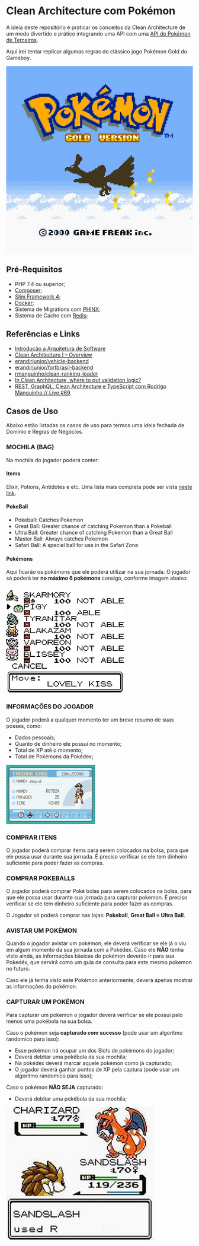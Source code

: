 # Clean Architecture com Pokémon

A ideia deste repositório é praticar os conceitos da Clean Architecture de um modo divertido e prático integrando uma API com uma [API de Pokémon de Terceiros](https://pokeapi.co/).

Aqui irei tentar replicar algumas regras do clássico jogo Pokémon Gold do Gameboy.

![Pokémon Gold Logo](./docs/pokemon-gold.png)

## Pré-Requisitos

- PHP 7.4 ou superior;
- [Composer](https://getcomposer.org);
- [Slim Framework 4](https://www.slimframework.com);
- [Docker](https://www.docker.com); 
- Sistema de Migrations com [PHINX](https://phinx.org);
- Sistema de Cache com [Redis](https://redis.io);

## Referências e Links

- [Introdução a Arquitetura de Software](https://blog.taller.net.br/introducao-a-arquitetura-de-software)
- [Clean Architecture I – Overview](https://blog.taller.net.br/clean-architecture-overview)
- [erandirjunior/vehicle-backend](https://github.com/erandirjunior/vehicle-backend)
- [erandirjunior/fortbrasil-backend](https://github.com/erandirjunior/fortbrasil-backend)
- [rmanguinho/clean-ranking-loader](https://github.com/rmanguinho/clean-ranking-loader)
- [In Clean Architecture, where to put validation logic?](https://ikenox.info/blog/where-to-put-validation-in-clean-architecture/#:~:text=Just%20as%20Clean%20Architecture%20splits,differrent%20depending%20on%20its%20context.)
- [REST, GraphQL, Clean Architecture e TypeScript com Rodrigo Manguinho // Live #69](https://www.youtube.com/watch?v=P0gpCCA8ZPs)

## Casos de Uso

Abaixo estão listadas os casos de uso para termos uma ideia fechada de Domínio e Regras de Negócios.

### MOCHILA (BAG)

Na mochila do jogador poderá conter:

#### Items

Elixir, Potions, Antidotes e etc. Uma lista mais completa pode ser vista [neste link](https://www.ign.com/wikis/pokemon-red-blue-yellow-version/Items).

#### PokeBall

- Pokeball: Catches Pokemon
- Great Ball: Greater chance of catching Pokemon than a Pokeball
- Ultra Ball: Greater chance of catching Pokemon than a Great Ball
- Master Ball: Always catches Pokemon
- Safari Ball: A special ball for use in the Safari Zone

#### Pokémons

Aqui ficarão os pokémons que ele poderá utilizar na sua jornada. O jogador só poderá ter **no máximo 6 pokémons** consigo, conforme imagem abaixo:

![Pokémon Gold Logo](./docs/pokemon-list.png)

### INFORMAÇÕES DO JOGADOR

O jogador poderá a qualquer momento ter um breve resumo de suas posses, como:
- Dados pessoais;
- Quanto de dinheiro ele possui no momento;
- Total de XP até o momento;
- Total de Pokémons da Pokédex;

![Pokémon Gold Logo](./docs/profile.png)

### COMPRAR ITENS

O jogador poderá comprar items para serem colocados na bolsa, para que ele possa usar durante sua jornada. É preciso verificar se ele tem dinheiro suficiente para poder fazer as compras.

### COMPRAR POKEBALLS

O jogador poderá comprar Poké bolas para serem colocados na bolsa, para que ele possa usar durante sua jornada para capturar pokemon. É preciso verificar se ele tem dinheiro suficiente para poder fazer as compras.

O Jogador só poderá comprar nas lojas: **Pokeball**, **Great Ball** e **Ultra Ball**.

### AVISTAR UM POKÉMON

Quando o jogador avistar um pokémon, ele deverá verificar se ele já o viu em algum momento da sua jornada com a Pokédex. Caso ele **NÃO** tenha visto ainda, as informações básicas do pokémon deverão ir para sua Pokedéx, que servirá como um guia de consulta para este mesmo pokemon no futuro.

Caso ele já tenha visto este Pokémon anteriormente, deverá apenas mostrar as informações do pokémon.

### CAPTURAR UM POKÉMON

Para capturar um pokemon o jogador deverá verificar se ele possui pelo menos uma pokébola na sua bolsa.

Caso o pokémon seja **capturado com sucesso** (pode usar um algoritmo randomico para isso):
- Esse pokémon irá ocupar um dos Slots de pokémons do jogador;
- Deverá debitar uma pokébola da sua mochila;
- Na pokédex deverá marcar aquele pokémon como já capturado;
- O jogador deverá ganhar pontos de XP pela captura (pode usar um algoritmo randomico para isso);

Caso o pokémon **NÃO SEJA** capturado:
- Deverá debitar uma pokébola da sua mochila;

![Pokémon Gold Battle](./docs/battle.png)